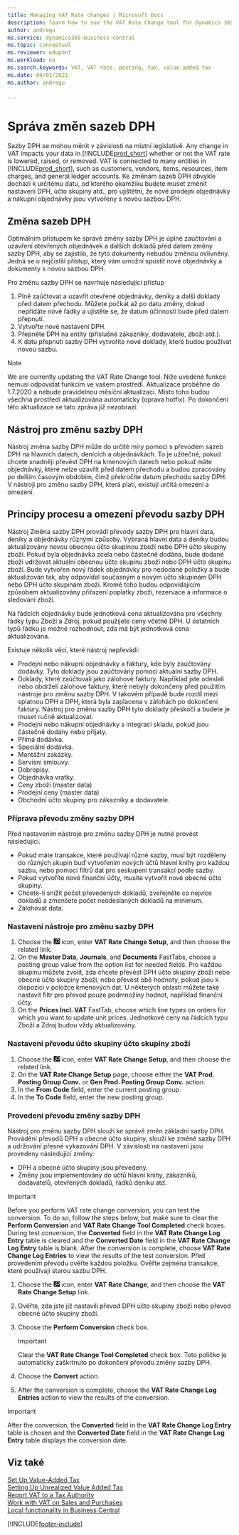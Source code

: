 ```yaml
---
title: Managing VAT Rate changes | Microsoft Docs
description: learn how to sue the VAT Rate Change tool for Dynamics 365 Business Central.
author: andregu
ms.service: dynamics365-business-central
ms.topic: conceptual
ms.reviewer: edupont
ms.workload: na
ms.search.keywords: VAT, VAT rate, posting, tax, value-added tax
ms.date: 04/01/2021
ms.author: andregu

---
```


# Správa změn sazeb DPH

Sazby DPH se mohou měnit v závislosti na místní legislativě. Any change in VAT impacts your data in [!INCLUDE[prod_short](includes/prod_short.md)] whether or not the VAT rate is lowered, raised, or removed. VAT is connected to many entities in [!INCLUDE[prod_short](includes/prod_short.md)], such as customers, vendors, items, resources, item charges, and general ledger accounts. Ke změnám sazeb DPH obvykle dochází k určitému datu, od kterého okamžiku budete muset změnit nastavení DPH, účto skupiny atd., pro ujištětní, že nové prodejní objednávky a nákupní objednávky jsou vytvořeny s novou sazbou DPH.

## Změna sazeb DPH

Optimálním přístupem ke správě změny sazby DPH je úplné zaúčtování a uzavření otevřených objednávek a dalších dokladů před datem změny sazby DPH, aby se zajistilo, že tyto dokumenty nebudou změnou ovlivněny. Jedná se o nejčistší přístup, který vám umožní spustit nové objednávky a dokumenty s novou sazbou DPH.

Pro změnu sazby DPH se navrhuje následující přístup

1. Plně zaúčtovat a uzavřít otevřené objednávky, deníky a další doklady před datem přechodu. Můžete počkat až po datu změny, dokud nepřidáte nové řádky a ujistěte se, že datum účinnosti bude před datem přepnutí.
2. Vytvořte nové nastavení DPH.
3. Přepněte DPH na entity (příslušné zákazníky, dodavatele, zboží atd.).
4. K datu přepnutí sazby DPH vytvoříte nové doklady, které budou používat novou sazbu.


> [!NOTE]  
> We are currently updating the VAT Rate Change tool. Níže uvedené funkce nemusí odpovídat funkcím ve vašem prostředí. Aktualizace proběhne do 1.7.2020 a nebude pravidelnou měsíční aktualizací. Místo toho budou všechna prostředí aktualizována automaticky (oprava hotfix). Po dokončení této aktualizace se tato zpráva již nezobrazí.

## Nástroj pro změnu sazby DPH

Nástroj změna sazby DPH může do určité míry pomoci s převodem sazeb DPH na hlavních datech, denících a objednávkách. To je užitečné, pokud chcete snadněji převést DPH na kmenových datech nebo pokud máte objednávky, které nelze uzavřít před datem přechodu a budou zpracovány po delším časovým obdobím, čímž překročíte datum přechodu sazby DPH. V nástroji pro změnu sazby DPH, která platí, existují určitá omezení a omezení.

## Principy procesu a omezení převodu sazby DPH

Nástroj Změna sazby DPH provádí převody sazby DPH pro hlavní data, deníky a objednávky různými způsoby. Vybraná hlavní data a deníky budou aktualizovány novou obecnou účto skupinou zboží nebo DPH účto skupiny zboží. Pokud byla objednávka zcela nebo částečně dodána, bude dodané zboží udržovat aktuální obecnou účto skupinu zboží nebo DPH účto skupinu zboží. Bude vytvořen nový řádek objednávky pro nedodané položky a bude aktualizován tak, aby odpovídal současným a novým  účto skupinám DPH nebo DPH účto skupinám zboží. Kromě toho budou odpovídajícím způsobem aktualizovány přiřazení poplatky zboží, rezervace a informace o sledování zboží.

Na řádcích objednávky bude jednotková cena aktualizována pro všechny řádky typu Zboží a Zdroj, pokud použijete ceny včetně DPH. U ostatních typů řádku je možné rozhodnout, zda má být jednotková cena aktualizována.

Existuje několik věcí, které nástroj nepřevádí:

* Prodejní nebo nákupní objednávky a faktury, kde byly zaúčtovány dodávky. Tyto doklady jsou zaúčtovány pomocí aktuální sazby DPH.
* Doklady, které zaúčtovali jako zálohové faktury. Například jste odeslali nebo obdrželi zálohové faktury, které nebyly dokončeny před použitím nástroje pro změnu sazby DPH. V takovém případě bude rozdíl mezi splatnou DPH a DPH, která byla zaplacena v zálohách po dokončení faktury. Nástroj pro změnu sazby DPH tyto doklady přeskočí a budete je muset ručně aktualizovat.
* Prodejní nebo nákupní objednávky s integrací skladu, pokud jsou částečně dodány nebo přijaty.
* Přímá dodávka.
* Speciální dodávka.
* Montážní zakázky.
* Servisní smlouvy.
* Dobropisy.
* Objednávka vratky.
* Ceny zboží (master data)
* Prodejní ceny (master data)
* Obchodní účto skupiny pro zákazníky a dodavatele.

### Příprava převodu změny sazby DPH

Před nastavením nástroje pro změnu sazby DPH je nutné provést následující.

* Pokud máte transakce, které používají různé sazby, musí být rozděleny do různých skupin buď vytvořením nových účtů hlavní knihy pro každou sazbu, nebo pomocí filtrů dat pro seskupení transakcí podle sazby.
* Pokud vytvoříte nové finanční účty, musíte vytvořit nové obecné účto skupiny.
* Chcete-li snížit počet převedených dokladů, zveřejněte co nejvíce dokladů a zmenšete počet neodeslaných dokladů na minimum.
* Zálohovat data.

### Nastavení nástroje pro změnu sazby DPH

1. Choose the ![Lightbulb that opens the Tell Me feature](media/ui-search/search_small.png "Tell me what you want to do") icon, enter **VAT Rate Change Setup**, and then choose the related link.
2. On the **Master Data**, **Journals**, and **Documents** FastTabs, choose a posting group value from the option list for needed fields. Pro každou skupinu můžete zvolit, zda chcete převést DPH účto skupiny zboží nebo obecné účto skupiny zboží, nebo převést obě hodnoty, pokud jsou k dispozici v položce kmenových dat. U některých oblastí můžete také nastavit filtr pro převod pouze podmnožiny hodnot, například finanční účty.
3. On the **Prices Incl. VAT** FastTab, choose which line types on orders for which you want to update unit prices. Jednotkové ceny na řádcích typu Zboží a Zdroj budou vždy aktualizovány.

### Nastavení převodu účto skupiny účto skupiny zboží

1. Choose the ![Lightbulb that opens the Tell Me feature](media/ui-search/search_small.png "Tell me what you want to do") icon, enter **VAT Rate Change Setup**, and then choose the related link.
2. On the **VAT Rate Change Setup** page, choose either the **VAT Prod. Posting Group Conv.** or **Gen Prod. Posting Group Conv.** action.
3. In the **From Code** field, enter the current posting group.
4. In the **To Code** field, enter the new posting group.

### Provedení převodu změny sazby DPH

Nástroj pro změnu sazby DPH slouží ke správě změn základní sazby DPH. Provádění převodů DPH a obecné účto skupiny, slouží ke změně sazby DPH a udržování přesné vykazování DPH. V závislosti na nastavení jsou provedeny následující změny:

* DPH a obecné účto skupiny jsou převedeny.
* Změny jsou implementovány do účtů hlavní knihy, zákazníků, dodavatelů, otevřených dokladů, řádků deníku atd.

> [!IMPORTANT]  
> Before you perform VAT rate change conversion, you can test the conversion. To do so, follow the steps below, but make sure to clear the **Perform Conversion** and **VAT Rate Change Tool Completed** check boxes. During test conversion, the **Converted** field in the **VAT Rate Change Log Entry** table is cleared and the **Converted Date** field in the **VAT Rate Change Log Entry** table is blank. After the conversion is complete, choose **VAT Rate Change Log Entries** to view the results of the test conversion. Před provedením převodu ověřte každou položku. Ověřte zejména transakce, které používají starou sazbu DPH.

1. Choose the ![Lightbulb that opens the Tell Me feature](media/ui-search/search_small.png "Tell me what you want to do") icon, enter **VAT Rate Change**, and then choose the **VAT Rate Change Setup** link.
2. Ověřte, zda jste již nastavili převod DPH účto skupiny zboží nebo převod obecné účto skupiny zboží.
3. Choose the **Perform Conversion** check box.

   > [!IMPORTANT]  
   > Clear the **VAT Rate Change Tool Completed** check box. Toto políčko je automaticky zaškrtnuto po dokončení převodu změny sazby DPH.

4. Choose the **Convert** action.
5. After the conversion is complete, choose the **VAT Rate Change Log Entries** action to view the results of the conversion.

> [!IMPORTANT]  
> After the conversion, the **Converted** field in the **VAT Rate Change Log Entry** table is chosen and the **Converted Date** field in the **VAT Rate Change Log Entry** table displays the conversion date.

## Viz také

[Set Up Value-Added Tax](finance-setup-vat.md)  
[Setting Up Unrealized Value Added Tax](finance-setup-unrealized-vat.md)  
[Report VAT to a Tax Authority](finance-how-report-vat.md)  
[Work with VAT on Sales and Purchases](finance-work-with-vat.md)  
[Local functionality in Business Central](about-localization.md)


[!INCLUDE[footer-include](includes/footer-banner.md)]